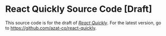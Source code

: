 # React Quickly Source Code [Draft]

This source code is for the draft of [*React Quickly*](https://www.manning.com/books/react-quickly?a_aid=a&a_bid=5064a2d3). For the latest version, go to <https://github.com/azat-co/react-quickly>.


